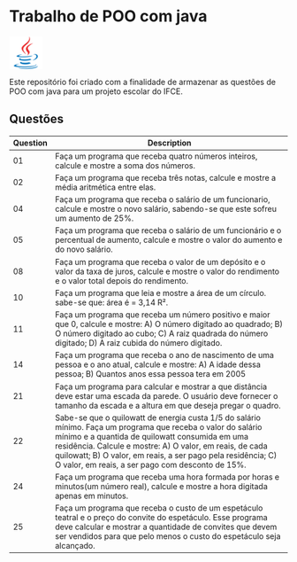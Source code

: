 # Trabalho de POO com java 
<img align="center" alt="Java-Java" height="60" width="60" src="https://raw.githubusercontent.com/devicons/devicon/master/icons/java/java-original.svg">

Este repositório foi criado com a finalidade de armazenar as questões de POO com java para um projeto escolar do IFCE.

## Questões

| Question | Description |
|---|---|
|01| Faça um programa que receba quatro números inteiros, calcule e mostre a soma dos números.|
|02| Faça um programa que receba três notas, calcule e mostre a média aritmética entre elas.|
|04| Faça um programa que receba o salário de um funcionario, calcule e mostre o novo salário, sabendo-se que este sofreu um aumento de 25%.| 
|05| Faça um programa que receba o salário de um funcionário e o percentual de aumento, calcule e mostre o valor do aumento e do novo salário.|
|08| Faça um programa que receba o valor de um depósito e o valor da taxa de juros, calcule e mostre o valor do rendimento e o valor total depois do rendimento.|
|10| Faça um programa que leia e mostre a área de um círculo. sabe-se que: área é = 3,14 R².|
|11| Faça um programa que receba um número positivo e maior que 0, calcule e mostre: A) O número digitado ao quadrado;  B) O número digitado ao cubo; C) A raiz quadrada do número digitado; D) A raiz cubida do número digitado.|
|14| Faça um programa que receba o ano de nascimento de uma pessoa e o ano atual, calcule e mostre: A) A idade dessa pessoa; B) Quantos anos essa pessoa tera em 2005|
|21| Faça um programa para calcular e mostrar a que distância deve estar uma escada da parede. O usuário deve fornecer o tamanho da escada e a altura em que deseja pregar o quadro.|
|22| Sabe-se que o quilowatt de energia custa 1/5 do salário mínimo. Faça um programa que receba o valor do salário mínimo e a quantida de quilowatt consumida em uma residência. Calcule e mostre: A) O valor, em reais, de cada quilowatt; B) O valor, em reais, a ser pago pela residência; C) O valor, em reais, a ser pago com desconto de 15%.|
|24| Faça um programa que receba uma hora formada por horas e minutos(um número real), calcule e mostre a hora digitada apenas em minutos.|
|25| Faça um programa que receba o custo de um espetáculo teatral e o preço do convite do espetáculo. Esse programa deve calcular e mostrar a quantidade de convites que devem ser vendidos para que pelo menos o custo do espetáculo seja alcançado.|
